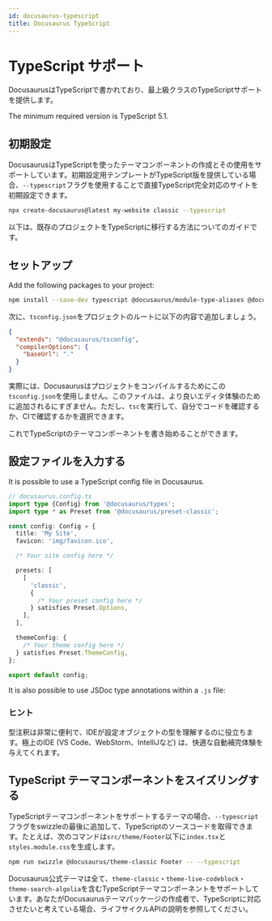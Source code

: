 ```yaml
---
id: docusaurus-typescript
title: Docusaurus TypeScript
---
```


# TypeScript サポート

DocusaurusはTypeScriptで書かれており、最上級クラスのTypeScriptサポートを提供します。

The minimum required version is TypeScript 5.1.

## 初期設定

DocusaurusはTypeScriptを使ったテーマコンポーネントの作成とその使用をサポートしています。初期設定用テンプレートがTypeScript版を提供している場合、`--typescript`フラグを使用することで直接TypeScript完全対応のサイトを初期設定できます。

```bash
npx create-docusaurus@latest my-website classic --typescript
```

以下は、既存のプロジェクトをTypeScriptに移行する方法についてのガイドです。

## セットアップ

Add the following packages to your project:

```bash
npm install --save-dev typescript @docusaurus/module-type-aliases @docusaurus/tsconfig @docusaurus/types
```

次に、`tsconfig.json`をプロジェクトのルートに以下の内容で追加しましょう。

```json
{
  "extends": "@docusaurus/tsconfig",
  "compilerOptions": {
    "baseUrl": "."
  }
}
```

実際には、Docusaurusはプロジェクトをコンパイルするためにこの`tsconfig.json`を使用しません。このファイルは、より良いエディタ体験のために追加されるにすぎません。ただし、`tsc`を実行して、自分でコードを確認するか、CIで確認するかを選択できます。

これでTypeScriptのテーマコンポーネントを書き始めることができます。

## 設定ファイルを入力する

It is possible to use a TypeScript config file in Docusaurus.

```ts
// docusaurus.config.ts
import type {Config} from '@docusaurus/types';
import type * as Preset from '@docusaurus/preset-classic';

const config: Config = {
  title: 'My Site',
  favicon: 'img/favicon.ico',

  /* Your site config here */

  presets: [
    [
      'classic',
      {
        /* Your preset config here */
      } satisfies Preset.Options,
    ],
  ],

  themeConfig: {
    /* Your theme config here */
  } satisfies Preset.ThemeConfig,
};

export default config;
```

It is also possible to use JSDoc type annotations within a `.js` file:

### ヒント

型注釈は非常に便利で、IDEが設定オブジェクトの型を理解するのに役立ちます。極上のIDE (VS Code、WebStorm、IntelliJなど) は、快適な自動補完体験を与えてくれます。

## TypeScript テーマコンポーネントをスイズリングする

TypeScriptテーマコンポーネントをサポートするテーマの場合、`--typescript`フラグをswizzleの最後に追加して、TypeScriptのソースコードを取得できます。たとえば、次のコマンドは`src/theme/Footer`以下に`index.tsx`と`styles.module.css`を生成します。

```bash
npm run swizzle @docusaurus/theme-classic Footer -- --typescript
```

Docusaurus公式テーマは全て、`theme-classic`・`theme-live-codeblock`・`theme-search-algolia`を含むTypeScriptテーマコンポーネントをサポートしています。あなたがDocusaurusテーマパッケージの作成者で、TypeScriptに対応させたいと考えている場合、ライフサイクルAPIの説明を参照してください。
